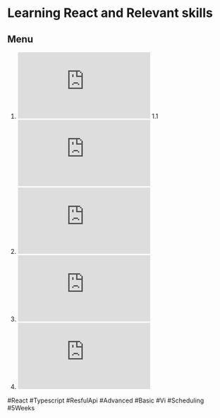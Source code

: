 # Learning React and Relevant skills

## Menu

1. ![Lịch trình học React cơ bản](https://github.com/thanhdoancong127/learning/blob/React/schedule-basic.md)
1.1 ![Lịch trình học React cơ bản](https://github.com/thanhdoancong127/learning/blob/React/exercise-basic.md)
2. ![Lịch trình học React nâng cao](https://github.com/thanhdoancong127/learning/blob/React/schedule-advanced.md)
3. ![Lịch trình học React với typescipt](https://github.com/thanhdoancong127/learning/blob/React/schedule-with-typescript.md)
4. ![Lịch trình học React với typesript + Api](https://github.com/thanhdoancong127/learning/blob/React/schedule-with-ts-n-api.md)

#React #Typescript #ResfulApi #Advanced #Basic #Vi #Scheduling #5Weeks
